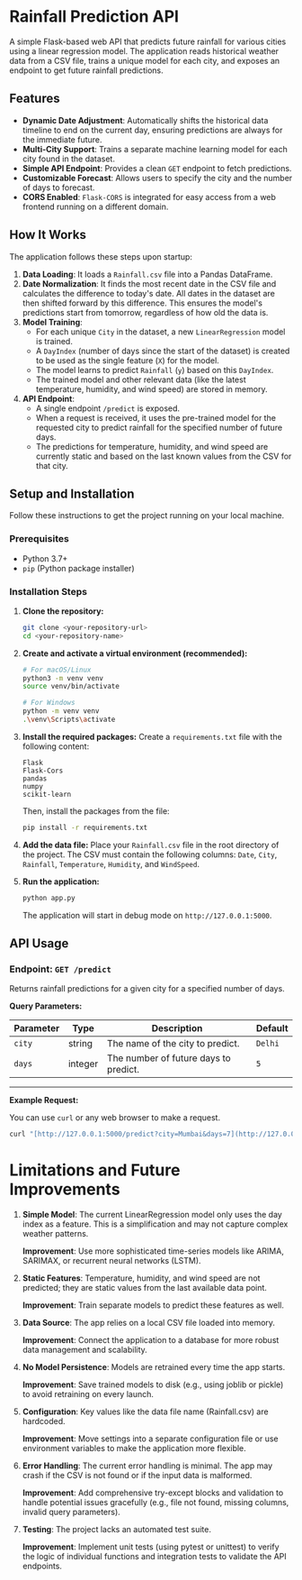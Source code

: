 # Rainfall Prediction API

A simple Flask-based web API that predicts future rainfall for various cities using a linear regression model. The application reads historical weather data from a CSV file, trains a unique model for each city, and exposes an endpoint to get future rainfall predictions.

## Features

-   **Dynamic Date Adjustment**: Automatically shifts the historical data timeline to end on the current day, ensuring predictions are always for the immediate future.
-   **Multi-City Support**: Trains a separate machine learning model for each city found in the dataset.
-   **Simple API Endpoint**: Provides a clean `GET` endpoint to fetch predictions.
-   **Customizable Forecast**: Allows users to specify the city and the number of days to forecast.
-   **CORS Enabled**: `Flask-CORS` is integrated for easy access from a web frontend running on a different domain.

## How It Works

The application follows these steps upon startup:

1.  **Data Loading**: It loads a `Rainfall.csv` file into a Pandas DataFrame.
2.  **Date Normalization**: It finds the most recent date in the CSV file and calculates the difference to today's date. All dates in the dataset are then shifted forward by this difference. This ensures the model's predictions start from tomorrow, regardless of how old the data is.
3.  **Model Training**:
    -   For each unique `City` in the dataset, a new `LinearRegression` model is trained.
    -   A `DayIndex` (number of days since the start of the dataset) is created to be used as the single feature (`X`) for the model.
    -   The model learns to predict `Rainfall` (`y`) based on this `DayIndex`.
    -   The trained model and other relevant data (like the latest temperature, humidity, and wind speed) are stored in memory.
4.  **API Endpoint**:
    -   A single endpoint `/predict` is exposed.
    -   When a request is received, it uses the pre-trained model for the requested city to predict rainfall for the specified number of future days.
    -   The predictions for temperature, humidity, and wind speed are currently static and based on the last known values from the CSV for that city.

## Setup and Installation

Follow these instructions to get the project running on your local machine.

### Prerequisites

-   Python 3.7+
-   `pip` (Python package installer)

### Installation Steps

1.  **Clone the repository:**
    ```bash
    git clone <your-repository-url>
    cd <your-repository-name>
    ```

2.  **Create and activate a virtual environment (recommended):**
    ```bash
    # For macOS/Linux
    python3 -m venv venv
    source venv/bin/activate

    # For Windows
    python -m venv venv
    .\venv\Scripts\activate
    ```

3.  **Install the required packages:**
    Create a `requirements.txt` file with the following content:
    ```
    Flask
    Flask-Cors
    pandas
    numpy
    scikit-learn
    ```
    Then, install the packages from the file:
    ```bash
    pip install -r requirements.txt
    ```

4.  **Add the data file:**
    Place your `Rainfall.csv` file in the root directory of the project. The CSV must contain the following columns: `Date`, `City`, `Rainfall`, `Temperature`, `Humidity`, and `WindSpeed`.

5.  **Run the application:**
    ```bash
    python app.py
    ```
    The application will start in debug mode on `http://127.0.0.1:5000`.

## API Usage

### Endpoint: `GET /predict`

Returns rainfall predictions for a given city for a specified number of days.

**Query Parameters:**

| Parameter | Type    | Description                                       | Default |
|-----------|---------|---------------------------------------------------|---------|
| `city`    | string  | The name of the city to predict.                  | `Delhi` |
| `days`    | integer | The number of future days to predict.             | `5`     |

---

**Example Request:**

You can use `curl` or any web browser to make a request.

```bash
curl "[http://127.0.0.1:5000/predict?city=Mumbai&days=7](http://127.0.0.1:5000/predict?city=Mumbai&days=7)"
```
# Limitations and Future Improvements

1.  **Simple Model**: The current LinearRegression model only uses the day index as a feature.        This is a simplification and may not capture complex weather patterns.

    **Improvement**: Use more sophisticated time-series models like ARIMA, SARIMAX, or                recurrent neural networks (LSTM).

2.  **Static Features**: Temperature, humidity, and wind speed are not predicted; they are            static values from the last available data point.

    **Improvement**: Train separate models to predict these features as well.

3.  **Data Source**: The app relies on a local CSV file loaded into memory.

    **Improvement**: Connect the application to a database for more robust data management and        scalability.

4.  **No Model Persistence**: Models are retrained every time the app starts.

    **Improvement**: Save trained models to disk (e.g., using joblib or pickle) to avoid              retraining on every launch.

5.  **Configuration**: Key values like the data file name (Rainfall.csv) are hardcoded.

    **Improvement**: Move settings into a separate configuration file or use environment            variables to make the application more flexible.

6.  **Error Handling**: The current error handling is minimal. The app may crash if the CSV is      not found or if the input data is malformed.

    **Improvement**: Add comprehensive try-except blocks and validation to handle potential         issues gracefully (e.g., file not found, missing columns, invalid query parameters).

7.  **Testing**: The project lacks an automated test suite.

    **Improvement**: Implement unit tests (using pytest or unittest) to verify the logic of         individual functions and integration tests to validate the API endpoints.
